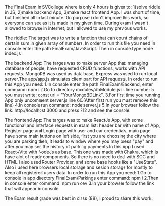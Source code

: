 The Final Exam in SVCollege where is only 4 hours is given to: 
1)solve riddle in JS, 2)make backend App, 3)make react frontend App.
I was short of time, but finished all in last minute.
On purpose i don't improve this work, so everyone can see as it is made in my given time.
During exam I wasn't allowed to browse in internet, but i allowed to use my previous works.


The riddle:
The target was to write a function that can count chains of certain sum in given array of numbers.
In order to run this file you need in console enter the path FinalExam/JavaScript.
Then in console type node index.js

The backend App:
The targes was to make server App that: managing database of people, have requested CRUD functions, works with API requests.
MongoDB was used as data base, Express was used to run local server.The app/app.js simulates client part for API requests.
In order to run this App you need:
1.In console enter the path FinalExam/Backend, enter command: npm i
2.Go to directory modules/dbModule.js in line number 5 you must write: const url = "YourMongoBDLink".
3.For first time you running App only uncomment server.js line 60.(After first run you must remove this line)
4.In console run command: node server.js 
5.In your browser follow the link: http://localhost:3000 and press F12 and see the console.

The frontend App:
The targes was to make ReactJs App, with some functional and interface requests in exam list:
header bar with name of App, Register page and Login page with user and car credentials,
main page have some main buttons on left side, first you are choosing the city where you are 
parking then, it leads to window where you may press "pay" and after you may see the history 
of parking payments.In this App I used React+Vite with NodeJs as base. 
This one was made with Chakra, which is have alot of ready components.
So there is no need to deal with SCC and HTML I also used Router Provider, and some base hooks like a "UseState".
Also i used here browsers local storage and sesion storage for mostly to keep all registered users data.
In order to run this App you need:
1.Go to console in app directory FinalExam/Parkings enter command: npm i
2.Then in console enter command: npm run dev 
3.In your browser follow the link that will appear in console


The Exam result grade was best in class (88), I proud to share this work.






